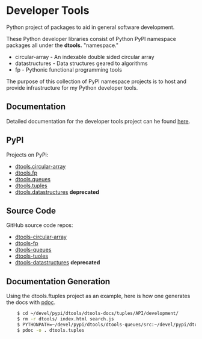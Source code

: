 # Developer Tools

Python project of packages to aid in general software development.

These Python developer libraries consist of Python PyPI namespace
packages all under the **dtools.** "namespace."

- circular-array - An indexable double sided circular array
- datastructures - Data structures geared to algorithms
- fp - Pythonic functional programming tools

The purpose of this collection of PyPI namespace projects is to host
and provide infrastructure for my Python developer tools.

## Documentation

Detailed documentation for the developer tools project can he found
[here](https://grscheller.github.io/dtools-docs/).

## PyPI

Projects on PyPi:

- [dtools.circular-array](https://pypi.org/project/dtools.circular-array/)
- [dtools.fp](https://pypi.org/project/dtools.fp/)
- [dtools.queues](https://pypi.org/project/dtools.queues/)
- [dtools.tuples](https://pypi.org/project/dtools.tuples/)
- [dtools.datastructures](https://pypi.org/project/dtools.datastructures/) **deprecated**

## Source Code

GitHub source code repos:

- [dtools-circular-array](https://github.com/grscheller/dtools-circular-array/)
- [dtools-fp](https://github.com/grscheller/dtools-fp/)
- [dtools-queues](https://github.com/grscheller/dtools-queues/)
- [dtools-tuoles](https://github.com/grscheller/dtools-tuoles/)
- [dtools-datastructures](https://github.com/grscheller/dtools-datastructures/) **deprecated**

## Documentation Generation

Using the dtools.ftuples project as an example, here is how one generates the
docs with [pdoc](https://pypi.org/project/pdoc/).

```bash
    $ cd ~/devel/pypi/dtools/dtools-docs/tuples/API/development/
    $ rm -r dtools/ index.html search.js
    $ PYTHONPATH=~/devel/pypi/dtools/dtools-queues/src:~/devel/pypi/dtools/dtools-fp/src:
    $ pdoc -o . dtools.tuples
```
